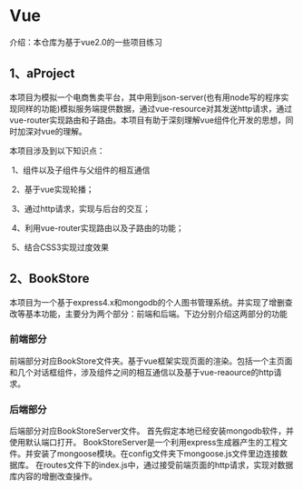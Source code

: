 # Vue

介绍：本仓库为基于vue2.0的一些项目练习

## 1、aProject

本项目为模拟一个电商售卖平台，其中用到json-server(也有用node写的程序实现同样的功能)模拟服务端提供数据，通过vue-resource对其发送http请求，通过vue-router实现路由和子路由。本项目有助于深刻理解vue组件化开发的思想，同时加深对vue的理解。

本项目涉及到以下知识点：

​    1、组件以及子组件与父组件的相互通信

​    2、基于vue实现轮播；

​    3、通过http请求，实现与后台的交互；

​    4、利用vue-router实现路由以及子路由的功能；

​    5、结合CSS3实现过度效果

## 2、BookStore
本项目为一个基于express4.x和mongodb的个人图书管理系统。并实现了增删查改等基本功能，主要分为两个部分：前端和后端。下边分别介绍这两部分的功能

### 前端部分

前端部分对应BookStore文件夹。基于vue框架实现页面的渲染。包括一个主页面和几个对话框组件，涉及组件之间的相互通信以及基于vue-reaource的http请求。

### 后端部分

后端部分对应BookStoreServer文件。
首先假定本地已经安装mongodb软件，并使用默认端口打开。
BookStoreServer是一个利用express生成器产生的工程文件。并安装了mongoose模块。在config文件夹下mongoose.js文件里边连接数据库。
在routes文件下的index.js中，通过接受前端页面的http请求，实现对数据库内容的增删改查操作。
